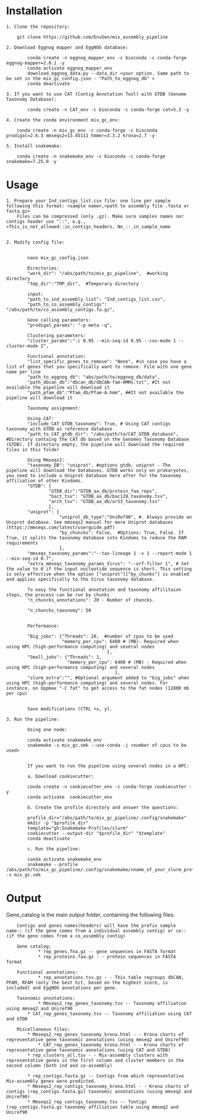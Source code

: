 # Installation

	1. Clone the repository:

		git clone https://github.com/EnvGen/mix_assembly_pipeline

	2. Download Eggnog mapper and EggNOG database:

			conda create -n eggnog_mapper_env -c bioconda -c conda-forge eggnog-mapper=2.0.1 -y
			conda activate eggnog_mapper_env
			download_eggnog_data.py --data_dir <your option. Same path to be set in the mix_gc_config.json - "Path_to_eggnog_db" >
			conda deactivate

	3. If you want to use CAT (Contig Annotation Tool) with GTDB (Genome Taxonomy Database):

			conda create -n CAT_env -c bioconda -c conda-forge cat=5.3 -y

	4. Create the conda environment mix_gc_env:

		conda create -n mix_gc_env -c conda-forge -c bioconda prodigal=2.6.3 mmseqs2=13.45111 hmmer=3.3.2 krona=2.7 -y

	5. Install snakemake:

		conda create -n snakemake_env -c bioconda -c conda-forge snakemake=7.25.0 -y

# Usage

	1. Prepare your Ind_contigs_list.csv file: one line per sample following this format: <sample name>,<path to assembly file .fasta or fasta.gz>
 		Files can be compressed (only .gz). Make sure samples names nor contigs header use "::", e.g., >This_is_not_allowed::in_contigs_headers, No_::_in_sample_name


	2. Modify config file:


			nano mix_gc_config.json

			Directories:
			"work_dir": "/abs/path/to/mix_gc_pipeline",  #working directory
			"tmp_dir":"TMP_dir",  #Temporary directory

			input:
			"path_to_ind_assembly_list": "Ind_contigs_list.csv",
			"path_to_co_assembly_contigs": "/abs/path/to/co_assembly_contigs.fa.gz",

			Gene calling parameters:
			"prodigal_params": "-p meta -q",

			Clustering parameters:
			"cluster_params":"-c 0.95 --min-seq-id 0.95 --cov-mode 1 --cluster-mode 2",

			Functional annotation:
			"list_specific_genes_to_remove": "None", #in case you have a list of genes that you specifically want to remove. File with one gene name per line
			"path_to_eggnog_db": "abs/path/to/eggnog_db/data",
			"path_dbcan_db":"dbcan_db/dbCAN-fam-HMMs.txt", #It not available the pipeline will download it
			"path_pfam_db":"Pfam_db/Pfam-A.hmm", ##It not available the pipeline will download it

			Taxonomy assignment:

			Using CAT:
			"include_CAT_GTDB_taxonomy": True, # Using CAT contigs taxonomy with GTDB as reference database
			"path_to_CAT_gtdb_dir": "/abs/path/to/CAT_GTDB_database", #Directory containg the CAT db based on the Genomes Taxonomy Database (GTDB). If directory empty, the pipeline will download the required files in this folder

			Using Mmseqs2:
			"taxonomy_DB": "uniprot", #options gtdb, uniprot - The pipeline will download the databases. GTDB works only on prokaryotes, you need to include a Uniprot database here after for the taxonomy affiliation of other Kindoms.  
			"GTDB": {
			        "GTDB_dir":"GTDB_aa_db/protein_faa_reps",
			        "bact_tsv": "GTDB_aa_db/bac120_taxonomy.tsv",
			        "arch_tsv": "GTDB_aa_db/ar53_taxonomy.tsv"
			        },
			"uniprot": {
			            "uniprot_db_type":"UniRef90", #. Always provide an Uniprot database. See mmseqs2 manual for more Uniprot databases (https://mmseqs.com/latest/userguide.pdf)
			            "by_chuncks": False,  #Options: True, False. If True, it splits the taxonomy database into Kindoms to reduce the RAM requirements
			            },
			"mmseqs_taxonomy_params":"--tax-lineage 1 -v 1 --report-mode 1 --min-seq-id 0.7",
			"extra_mmseqs_taxonomy_params_Virus": "--orf-filter 1", # Set the value to 0 if the input nucleotide sequence is short. This setting is only effective when the option ["uniprot"]["by_chunks"] is enabled and applies specifically to the Virus taxonomy database.

			To easy the functional annotation and taxonomy affilitaion steps, the process can be run by chunks
			"n_chuncks_annotations": 20 - Number of chuncks.

			"n_chuncks_taxonomy": 50


			Performance:

			"Big_jobs": {"Threads": 20,  #number of cpus to be used                   
			             "memory_per_cpu": 6400 # (MB)- Required when using HPC (high-performance computing) and several nodes
			                              },
			"Small_jobs": {"Threads": 1,
			               "memory_per_cpu": 6400 # (MB) - Required when using HPC (high-performance computing) and several nodes
			                                 },
			"slurm_extra":"", #Optional argument added to "big_jobs" when using HPC (high-performance computing) and several nodes. For instance, on Uppmax "-C fat" to get access to the fat nodes (12800 mb per cpu)


			Save modifications (CTRL +x, y).

	3. Run the pipeline:

			Using one node:

			conda activate snakemake_env
			snakemake -s mix_gc.smk --use-conda -j <number of cpus to be used>


			If you want to run the pipeline using several nodes in a HPC:

			a. Download cookiecutter:

			conda create -n cookiecutter_env -c conda-forge cookiecutter -y
			conda activate  cookiecutter_env

			b. Create the profile directory and answer the questions:

			profile_dir="/abs/path/to/mix_gc_pipeline/.config/snakemake"
			mkdir -p "$profile_dir"
			template="gh:Snakemake-Profiles/slurm"
			cookiecutter --output-dir "$profile_dir" "$template"
			conda deactivate

			c. Run the pipeline:

			conda activate snakemake_env
			snakemake --profile /abs/path/to/mix_gc_pipeline/.config/snakemake/<name_of_your_slurm_profile_file> -s mix_gc.smk


# Output
Gene_catalog is the main output folder, containing the following files:

 		Contigs and genes names(headers) will have the prefix sample name:: (if the gene comes from a individual assembly contig) or co:: (if the gene comes from a co_assembly contig)

		Gene catalog:
		        * rep_genes.fna.gz -- gene sequences in FASTA format    
		        * rep_proteins.faa.gz - - protein sequences in FASTA format  

		Functional annotations:					
		        * rep_annotations.tsv.gz - - This table regroups dbCAN, PFAM, RFAM (only the best hit, based on the highest score, is included) and EggNOG annotations per gene.

		Taxonomic annotations:
		        * Mmseqs2_rep_genes_taxonomy.tsv -- Taxonomy affiliation using mmseq2 and Uniref90
	  		* CAT_rep_genes_taxonomy.tsv -- Taxonomy affiliation using CAT and GTDB

		Miscellaneous files:
			* Mmseqs2_rep_genes_taxonomy_krona.html - - Krona charts of representative gene taxonomic annotations (using mmseq2 and Uniref90)
		        * CAT_rep_genes_taxonomy_krona.html - - Krona charts of representative gene taxonomic annotations (using CAT and GTDB)   
			* rep_clusters_all.tsv - - Mix-assembly clusters with representative genes in the first column and cluster members in the second column (both ind and co-assembly)

	  		* rep_contigs.fasta.gz -- Contigs from which representative Mix-assembly genes were predicted.
	  		* Mmseqs2_rep_contigs_taxonomy_krona.html - - Krona charts of contigs (rep_contigs.fasta.gz) taxonomic annotations (using mmseq2 and Uniref90)
			* Mmseqs2_rep_contigs_taxonomy.tsv -- Tontigs (rep_contigs.fasta.gz taxonomy affiliation table using mmseq2 and Uniref90
